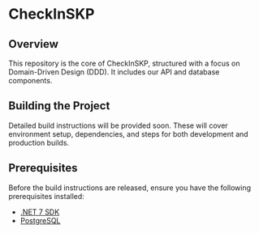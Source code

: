 # CheckInSKP

## Overview
This repository is the core of CheckInSKP, structured with a focus on Domain-Driven Design (DDD). It includes our API and database components.

## Building the Project 
Detailed build instructions will be provided soon. These will cover environment setup, dependencies, and steps for both development and production builds.

## Prerequisites
Before the build instructions are released, ensure you have the following prerequisites installed:

- [.NET 7 SDK](https://dotnet.microsoft.com/en-us/download/dotnet/7.0) 
- [PostgreSQL](https://www.postgresql.org/download/)
